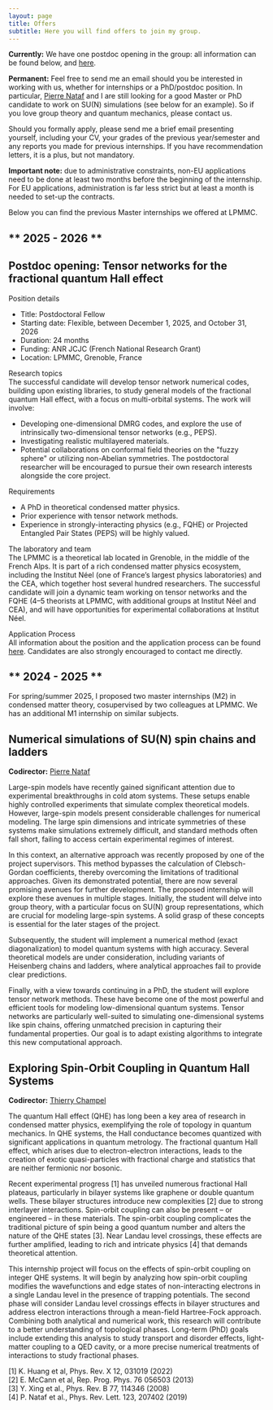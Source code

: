 ```yaml
---
layout: page
title: Offers
subtitle: Here you will find offers to join my group.
---
```

**Currently:** We have one postdoc opening in the group: all information can be found below, and [here](https://emploi.cnrs.fr/Offres/CDD/UMR5493-LOIHER-001/Default.aspx?lang=EN).

**Permanent:** Feel free to send me an email should you be interested in working with us, whether for internships or a PhD/postdoc position. In particular, [Pierre Nataf](https://lpmmc.cnrs.fr/spip.php?auteur78) and I are still looking for a good Master or PhD candidate to work on SU(N) simulations (see below for an example). So if you love group theory and quantum mechanics, please contact us.

Should you formally apply, please send me a brief email presenting yourself, including your CV, your grades of the previous year/semester and any reports you made for previous internships. If you have recommendation letters, it is a plus, but not mandatory.

**Important note:** due to administrative constraints, non-EU applications need to be done at least two months before the beginning of the internship. For EU applications, administration is far less strict but at least a month is needed to set-up the contracts.

Below you can find the previous Master internships we offered at LPMMC.

## ** 2025 - 2026 **

## Postdoc opening: Tensor networks for the fractional quantum Hall effect
Position details
  - Title: Postdoctoral Fellow
  - Starting date: Flexible, between December 1, 2025, and October 31, 2026
  - Duration: 24 months
  - Funding: ANR JCJC (French National Research Grant)
  - Location: LPMMC, Grenoble, France

Research topics\
The successful candidate will develop tensor network numerical codes, building upon existing libraries, to study general models of the fractional quantum Hall effect, with a focus on multi-orbital systems. The work will involve:
  - Developing one-dimensional DMRG codes, and explore the use of intrinsically two-dimensional tensor networks (e.g., PEPS).
  - Investigating realistic multilayered materials.
  - Potential collaborations on conformal field theories on the "fuzzy sphere" or utilizing non-Abelian symmetries.
The postdoctoral researcher will be encouraged to pursue their own research interests alongside the core project.

Requirements
  - A PhD in theoretical condensed matter physics.
  - Prior experience with tensor network methods.
  - Experience in strongly-interacting physics (e.g., FQHE) or Projected Entangled Pair States (PEPS) will be highly valued.

The laboratory and team\
The LPMMC is a theoretical lab located in Grenoble, in the middle of the French Alps. It is part of a rich condensed matter physics ecosystem, including the Institut Néel (one of France’s largest physics laboratories) and the CEA, which together host several hundred researchers. The successful candidate will join a dynamic team working on tensor networks and the FQHE (4–5 theorists at LPMMC, with additional groups at Institut Néel and CEA), and will have opportunities for experimental collaborations at Institut Néel.

Application Process\
All information about the position and the application process can be found [here](https://emploi.cnrs.fr/Offres/CDD/UMR5493-LOIHER-001/Default.aspx?lang=EN).
Candidates are also strongly encouraged to contact me directly.



## ** 2024 - 2025 **
For spring/summer 2025, I proposed two master internships (M2) in condensed matter theory, cosupervised by two colleagues at LPMMC. We has an additional M1 internship on similar subjects.

## Numerical simulations of SU(N) spin chains and ladders
**Codirector:** [Pierre Nataf](https://lpmmc.cnrs.fr/spip.php?auteur78)

Large-spin models have recently gained significant attention due to experimental breakthroughs in cold atom systems. These setups enable highly controlled experiments that simulate complex theoretical models. However, large-spin models present considerable challenges for numerical modeling. The large spin dimensions and intricate symmetries of these systems make simulations extremely difficult, and standard methods often fall short, failing to access certain experimental regimes of interest. 

In this context, an alternative approach was recently proposed by one of the project supervisors. This method bypasses the calculation of Clebsch-Gordan coefficients, thereby overcoming the limitations of traditional approaches. Given its demonstrated potential, there are now several promising avenues for further development. The proposed internship will explore these avenues in multiple stages. Initially, the student will delve into group theory, with a particular focus on SU(N) group representations, which are crucial for modeling large-spin systems. A solid grasp of these concepts is essential for the later stages of the project.

Subsequently, the student will implement a numerical method (exact diagonalization) to model quantum systems with high accuracy. Several theoretical models are under consideration, including variants of Heisenberg chains and ladders, where analytical approaches fail to provide clear predictions.

Finally, with a view towards continuing in a PhD, the student will explore tensor network methods. These have become one of the most powerful and efficient tools for modeling low-dimensional quantum systems. Tensor networks are particularly well-suited to simulating one-dimensional systems like spin chains, offering unmatched precision in capturing their fundamental properties. Our goal is to adapt existing algorithms to integrate this new computational approach.

## Exploring Spin-Orbit Coupling in Quantum Hall Systems
**Codirector:** [Thierry Champel](https://lpmmc.cnrs.fr/spip.php?article180)

The quantum Hall effect (QHE) has long been a key area of research in condensed matter physics, exemplifying the role of topology in quantum mechanics. In QHE systems, the Hall conductance becomes quantized with significant applications in quantum metrology. The fractional quantum Hall effect, which arises due to electron-electron interactions, leads to the creation of exotic quasi-particles with fractional charge and statistics that are neither fermionic nor bosonic.

Recent experimental progress [1] has unveiled numerous fractional Hall plateaus, particularly in bilayer systems like graphene or double quantum wells. These bilayer structures introduce new complexities [2] due to strong interlayer interactions. Spin-orbit coupling can also be present – or engineered – in these materials. The spin-orbit coupling complicates the traditional picture of spin being a good quantum number and alters the nature of the QHE states [3]. Near Landau level crossings, these effects are further amplified, leading to rich and intricate physics [4] that demands theoretical attention.

This internship project will focus on the effects of spin-orbit coupling on integer QHE systems. It will begin by analyzing how spin-orbit coupling modifies the wavefunctions and edge states of non-interacting electrons in a single Landau level in the presence of trapping potentials. The second phase will consider Landau level crossings effects in bilayer structures and address electron interactions through a mean-field Hartree-Fock approach. Combining both analytical and numerical work, this research will contribute to a better understanding of topological phases. Long-term (PhD) goals include extending this analysis to study transport and disorder effects, light-matter coupling to a QED cavity, or a more precise numerical treatments of interactions to study fractional phases.

[1] K. Huang et al, Phys. Rev. X 12, 031019 (2022) \
[2] E. McCann et al, Rep. Prog. Phys. 76 056503 (2013) \
[3] Y. Xing et al., Phys. Rev. B 77, 114346 (2008) \
[4] P. Nataf et al., Phys. Rev. Lett. 123, 207402 (2019)
